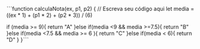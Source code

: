 ˋˋˋfunction calculaNota(ex, p1, p2) {
  // Escreva seu código aqui
let media = ((ex * 1) + (p1 * 2) + (p2 * 3)) / (6) 

 if (media >= 9){
   return "A"
  }else if(media <9 && media >=7.5){ 
  return "B"
  }else if(media <7.5 && media >= 6 ){
    return "C"
  }else if(media < 6){
    return "D"
  }
}ˋˋˋ